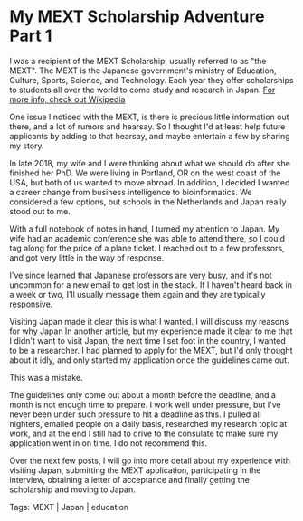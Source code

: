 # My MEXT Scholarship Adventure Part 1

I was a recipient of the MEXT Scholarship, usually referred to as "the MEXT". 
The MEXT is the Japanese government's ministry of Education, Culture, Sports, Science, and Technology. 
Each year they offer scholarships to students all over the world to come study and research in Japan.
[For more info, check out Wikipedia](https://en.wikipedia.org/wiki/Monbukagakusho_Scholarship)

One issue I noticed with the MEXT, is there is precious little information out there, and a lot of rumors and hearsay. So I thought I'd at least help future applicants by adding to that hearsay, and maybe entertain a few by sharing my story.

In late 2018, my wife and I were thinking about what we should do after she finished her PhD. 
We were living in Portland, OR on the west coast of the USA, but both of us wanted to move abroad.
In addition, I decided I wanted a career change from business intelligence to bioinformatics.
We considered a few options, but schools in the Netherlands and Japan really stood out to me.

With a full notebook of notes in hand, I turned my attention to Japan. My wife had an academic 
conference she was able to attend there, so I could tag along for the price of a plane ticket.
I reached out to a few professors, and got very little in the way of response. 

I've since learned that Japanese professors are very busy, and it's not uncommon for a new email
to get lost in the stack. If I haven't heard back in a week or two, I'll usually message them
again and they are typically responsive.

Visiting Japan made it clear this is what I wanted. I will discuss my reasons for why Japan 
In another article, but my experience made it clear to me that I didn't want to visit Japan,
the next time I set foot in the country, I wanted to be a researcher. I had planned to apply for
the MEXT, but I'd only thought about it idly, and only started my application once the guidelines
came out.

This was a mistake.

The guidelines only come out about a month before the deadline, and a month is not enough time to 
prepare. I work well under pressure, but I've never been under such pressure to hit a deadline as this.
I pulled all nighters, emailed people on a daily basis, researched my research topic at work, and
at the end I still had to drive to the consulate to make sure my application went in on time.
I do not recommend this.

Over the next few posts, I will go into more detail about my experience with visiting Japan, 
submitting the MEXT application, participating in the interview, obtaining a letter of acceptance
and finally getting the scholarship and moving to Japan.

Tags:
MEXT | Japan | education
